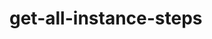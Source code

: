# get-all-instance-steps

<!-- TODO: implement this method https://github.com/catalyticlabs/catalytic-sdk-node/issues/24 -->
